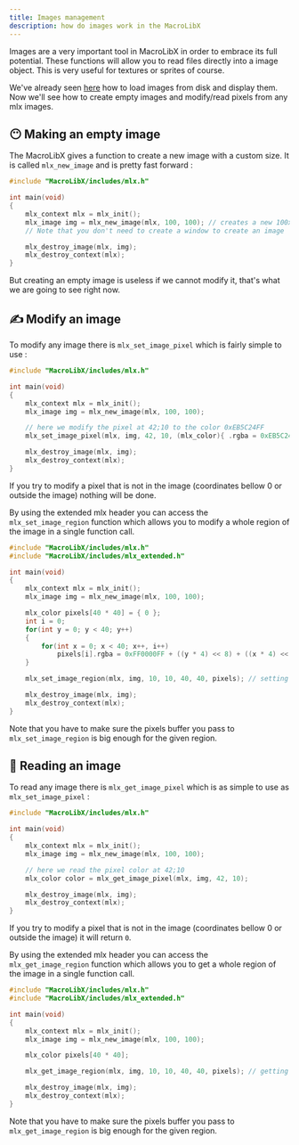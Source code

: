 ```yaml
---
title: Images management
description: how do images work in the MacroLibX
---
```


Images are a very important tool in MacroLibX in order to embrace its full potential.
These functions will allow you to read files directly into a image object.
This is very useful for textures or sprites of course.

We've already seen [here](/guides/drawing/) how to load images from disk and display them.
Now we'll see how to create empty images and modify/read pixels from any mlx images.

## 😶 Making an empty image
The MacroLibX gives a function to create a new image with a custom size.
It is called `mlx_new_image` and is pretty fast forward :

```c
#include "MacroLibX/includes/mlx.h"

int main(void)
{
    mlx_context mlx = mlx_init();
    mlx_image img = mlx_new_image(mlx, 100, 100); // creates a new 100x100 empty image
    // Note that you don't need to create a window to create an image

    mlx_destroy_image(mlx, img);
    mlx_destroy_context(mlx);
}
```

But creating an empty image is useless if we cannot modify it, that's what we are going to see right now.

## ✍️ Modify an image
To modify any image there is `mlx_set_image_pixel` which is fairly simple to use :

```c
#include "MacroLibX/includes/mlx.h"

int main(void)
{
    mlx_context mlx = mlx_init();
    mlx_image img = mlx_new_image(mlx, 100, 100);

    // here we modify the pixel at 42;10 to the color 0xEB5C24FF
    mlx_set_image_pixel(mlx, img, 42, 10, (mlx_color){ .rgba = 0xEB5C24FF });

    mlx_destroy_image(mlx, img);
    mlx_destroy_context(mlx);
}
```

If you try to modify a pixel that is not in the image (coordinates bellow 0 or outside the image) nothing will be done.

By using the extended mlx header you can access the `mlx_set_image_region` function which allows you to modify a whole region of the image in a single function call.

```c
#include "MacroLibX/includes/mlx.h"
#include "MacroLibX/includes/mlx_extended.h"

int main(void)
{
    mlx_context mlx = mlx_init();
    mlx_image img = mlx_new_image(mlx, 100, 100);

    mlx_color pixels[40 * 40] = { 0 };
    int i = 0;
    for(int y = 0; y < 40; y++)
    {
        for(int x = 0; x < 40; x++, i++)
            pixels[i].rgba = 0xFF0000FF + ((y * 4) << 8) + ((x * 4) << 16); // adding some effects
    }

    mlx_set_image_region(mlx, img, 10, 10, 40, 40, pixels); // setting a squared region of 40x40 at 10:10 using the data from pixels

    mlx_destroy_image(mlx, img);
    mlx_destroy_context(mlx);
}
```

Note that you have to make sure the pixels buffer you pass to `mlx_set_image_region` is big enough for the given region.

## 🔎 Reading an image
To read any image there is `mlx_get_image_pixel` which is as simple to use as `mlx_set_image_pixel` :

```c
#include "MacroLibX/includes/mlx.h"

int main(void)
{
    mlx_context mlx = mlx_init();
    mlx_image img = mlx_new_image(mlx, 100, 100);

    // here we read the pixel color at 42;10
    mlx_color color = mlx_get_image_pixel(mlx, img, 42, 10);

    mlx_destroy_image(mlx, img);
    mlx_destroy_context(mlx);
}
```

If you try to modify a pixel that is not in the image (coordinates bellow 0 or outside the image) it will return `0`.

By using the extended mlx header you can access the `mlx_get_image_region` function which allows you to get a whole region of the image in a single function call.

```c
#include "MacroLibX/includes/mlx.h"
#include "MacroLibX/includes/mlx_extended.h"

int main(void)
{
    mlx_context mlx = mlx_init();
    mlx_image img = mlx_new_image(mlx, 100, 100);

    mlx_color pixels[40 * 40];

    mlx_get_image_region(mlx, img, 10, 10, 40, 40, pixels); // getting a squared region of 40x40 at 10:10

    mlx_destroy_image(mlx, img);
    mlx_destroy_context(mlx);
}
```

Note that you have to make sure the pixels buffer you pass to `mlx_get_image_region` is big enough for the given region.
